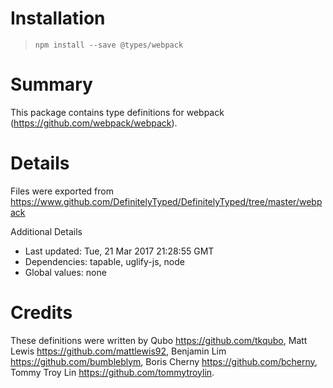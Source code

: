 # Installation
> `npm install --save @types/webpack`

# Summary
This package contains type definitions for webpack (https://github.com/webpack/webpack).

# Details
Files were exported from https://www.github.com/DefinitelyTyped/DefinitelyTyped/tree/master/webpack

Additional Details
 * Last updated: Tue, 21 Mar 2017 21:28:55 GMT
 * Dependencies: tapable, uglify-js, node
 * Global values: none

# Credits
These definitions were written by Qubo <https://github.com/tkqubo>, Matt Lewis <https://github.com/mattlewis92>, Benjamin Lim <https://github.com/bumbleblym>, Boris Cherny <https://github.com/bcherny>, Tommy Troy Lin <https://github.com/tommytroylin>.
